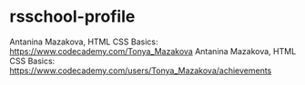 # rsschool-profile
 Antanina Mazakova, HTML CSS Basics: https://www.codecademy.com/Tonya_Mazakova
 Antanina Mazakova, HTML CSS Basics: https://www.codecademy.com/users/Tonya_Mazakova/achievements

